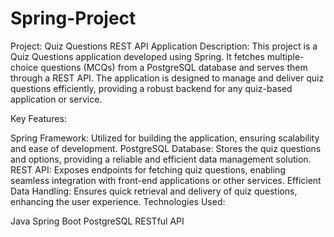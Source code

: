 # Spring-Project
Project: Quiz Questions REST API Application
Description:
This project is a Quiz Questions application developed using Spring. It fetches multiple-choice questions (MCQs) from a PostgreSQL database and serves them through a REST API. The application is designed to manage and deliver quiz questions efficiently, providing a robust backend for any quiz-based application or service.

Key Features:

Spring Framework: Utilized for building the application, ensuring scalability and ease of development.
PostgreSQL Database: Stores the quiz questions and options, providing a reliable and efficient data management solution.
REST API: Exposes endpoints for fetching quiz questions, enabling seamless integration with front-end applications or other services.
Efficient Data Handling: Ensures quick retrieval and delivery of quiz questions, enhancing the user experience.
Technologies Used:

Java
Spring Boot
PostgreSQL
RESTful API
